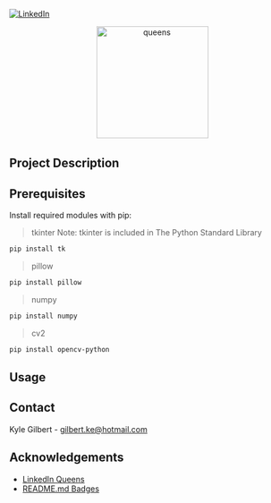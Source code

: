 [![LinkedIn][linkedin-badge]][linkedin-url]

<div align="center">
  <a href="https://www.linkedin.com/games/queens/" />
    <img alt="queens" height="200px" src="https://static.licdn.com/aero-v1/sc/h/6uvsjtqx2j32uh1a803qygh5y">
  </a>
</div>


## Project Description

## Prerequisites

Install required modules with pip:

> tkinter
Note: tkinter is included in The Python Standard Library

```sh
pip install tk
```

> pillow

```sh
pip install pillow
```

> numpy

```sh
pip install numpy
```

> cv2

```sh
pip install opencv-python
```

## Usage

## Contact

Kyle Gilbert - gilbert.ke@hotmail.com

## Acknowledgements

* [LinkedIn Queens](https://www.linkedin.com/games/queens/)
* [README.md Badges](https://github.com/alexandresanlim/Badges4-README.md-Profile)

<!-- Link Definitions -->
[linkedin-badge]: https://img.shields.io/badge/LinkedIn-0077B5?style=for-the-badge&logo=linkedin&logoColor=white
[linkedin-url]: https://www.linkedin.com/in/kylegilbertpsu/